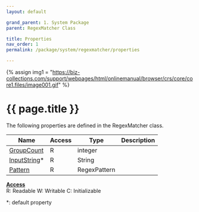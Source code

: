 ```yaml
---
layout: default

grand_parent: 1. System Package
parent: RegexMatcher Class

title: Properties
nav_order: 1
permalink: /package/system/regexmatcher/properties

---
```

{% assign img1 = "https://biz-collections.com/support/webpages/html/onlinemanual/browser/crs/core/core1.files/image001.gif" %}


# {{ page.title }}

The following properties are defined in the RegexMatcher class.

|Name       | Access | Type   | Description |
|----------	|--------|--------|-------------|
|[GroupCount](/package/system/regexmatcher/properties/groupcount) | R | integer | |
|[InputString](/package/system/regexmatcher/properties/inputstring)* | R|String | |
|[Pattern](/package/system/regexmatcher/properties/pattern) | R | RegexPattern | |

<u><b>Access</b></u><br>
R: Readable
W: Writable
C: Initializable

*: default property